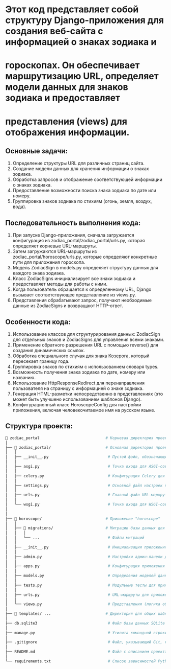 # Этот код представляет собой структуру Django-приложения для создания веб-сайта с информацией о знаках зодиака и 
# гороскопах. Он обеспечивает маршрутизацию URL, определяет модели данных для знаков зодиака и предоставляет 
# представления (views) для отображения информации.

## Основные задачи:
1. Определение структуры URL для различных страниц сайта.
2. Создание модели данных для хранения информации о знаках зодиака.
3. Обработка запросов и отображение соответствующей информации о знаках зодиака.
4. Предоставление возможности поиска знака зодиака по дате или номеру.
5. Группировка знаков зодиака по стихиям (огонь, земля, воздух, вода).

## Последовательность выполнения кода:
1. При запуске Django-приложения, сначала загружается конфигурация из zodiac_portal/zodiac_portal/urls.py, которая 
   определяет корневые URL-маршруты.
2. Затем загружаются URL-маршруты из zodiac_portal/horoscope/urls.py, которые определяют конкретные пути для приложения 
   гороскопа.
3. Модель ZodiacSign в models.py определяет структуру данных для каждого знака зодиака.
4. Класс ZodiacSigns инициализирует все знаки зодиака и предоставляет методы для работы с ними.
5. Когда пользователь обращается к определенному URL, Django вызывает соответствующее представление из views.py.
6. Представления обрабатывают запрос, получают необходимые данные из ZodiacSigns и возвращают HTTP-ответ.

## Особенности кода:
1. Использование классов для структурирования данных: ZodiacSign для отдельных знаков и ZodiacSigns для управления всеми 
   знаками.
2. Применение обратного разрешения URL с помощью reverse() для создания динамических ссылок.
3. Обработка специального случая для знака Козерога, который пересекает границу года.
4. Группировка знаков по стихиям с использованием словаря types.
5. Возможность получения знака зодиака по дате, номеру или названию.
6. Использование HttpResponseRedirect для перенаправления пользователя на страницу с информацией о знаке зодиака.
7. Генерация HTML-разметки непосредственно в представлениях (это может быть улучшено использованием шаблонов Django).
8. Конфигурационный класс HoroscopeConfig для настройки приложения, включая человекочитаемое имя на русском языке.

## Структура проекта:

```bash
📁 zodiac_portal                             # Корневая директория проекта
│
├── 📁 zodiac_portal/                        # Основная директория проекта Django
│   │
│   ├── __init__.py                          # Пустой файл, обозначающий директорию как пакет Python
│   │
│   ├── asgi.py                              # Точка входа для ASGI-совместимых веб-серверов для запуска проекта
│   │
│   ├── celery.py                            # Конфигурация Celery для асинхронных задач и фоновых процессов
│   │
│   ├── settings.py                          # Основной файл настроек проекта Django 
│   │
│   ├── urls.py                              # Главный файл URL-маршрутизации, определяющий пути для всего проекта
│   │   
│   └── wsgi.py                              # Точка входа для WSGI-совместимых веб-серверов для запуска проекта
│   
│ 
├── 📁 horoscope/                            # Приложение "horoscope"
│   │
│   ├── 📁 migrations/                       # Миграции базы данных для приложения 
│   │   │
│   │   └── ...                              # Файлы миграций
│   │
│   ├── __init__.py                          # Инициализация приложения "horoscope"
│   │
│   ├── admin.py                             # Настройки админ-панели для моделей приложения 
│   │
│   ├── apps.py                              # Конфигурация приложения "horoscope"
│   │
│   ├── models.py                            # Определения моделей данных для приложения "horoscope"
│   │
│   ├── tests.py                             # Модульные тесты для приложения "horoscope"
│   │
│   ├── urls.py                              # URL-маршруты для приложения "horoscope"
│   │   
│   └── views.py                             # Представления (логика обработки запросов) для приложения "horoscope"
│
├── 📁 templates/ ...                        # Директория для общих шаблонов проекта
│   
├── db.sqlite3                               # Файл базы данных SQLite (используется для разработки)
│   
├── manage.py                                # Утилита командной строки Django для управления проектом
│   
├── .gitignore                               # Файл, указывающий Git, какие файлы и директории игнорировать
│   
├── README.md                                # Файл с описанием проекта, инструкциями по установке и использованию
│                                             
└── requirements.txt                         # Список зависимостей Python проекта           
```